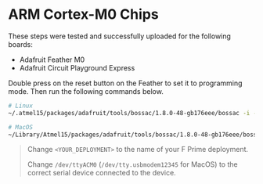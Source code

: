 # ARM Cortex-M0 Chips

These steps were tested and successfully uploaded for the following boards:
- Adafruit Feather M0
- Adafruit Circuit Playground Express

Double press on the reset button on the Feather to set it to programming mode. Then run the following commands below.

```sh
# Linux
~/.atmel15/packages/adafruit/tools/bossac/1.8.0-48-gb176eee/bossac -i -d --port=ttyACM0 -U -i --offset=0x2000 -w -v ./build-artifacts/<YOUR_TOOLCHAIN>/<YOUR_DEPLOYMENT>/bin/<YOUR_DEPLOYMENT>.bin -R

# MacOS
~/Library/Atmel15/packages/adafruit/tools/bossac/1.8.0-48-gb176eee/bossac -i -d --port=tty.usbmodem12345 -U -i --offset=0x2000 -w -v ./build-artifacts/<YOUR_TOOLCHAIN>/<YOUR_DEPLOYMENT>/bin/<YOUR_DEPLOYMENT>.bin -R
```
> Change `<YOUR_DEPLOYMENT>` to the name of your F Prime deployment.
> 
> Change `/dev/ttyACM0` (`/dev/tty.usbmodem12345` for MacOS) to the correct serial device connected to the device.
